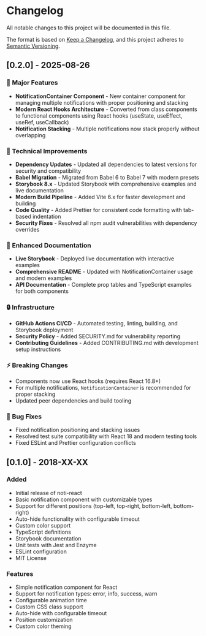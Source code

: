 # Changelog

All notable changes to this project will be documented in this file.

The format is based on [Keep a Changelog](https://keepachangelog.com/en/1.0.0/),
and this project adheres to [Semantic Versioning](https://semver.org/spec/v2.0.0.html).

## [0.2.0] - 2025-08-26

### 🚀 Major Features

- **NotificationContainer Component** - New container component for managing multiple notifications with proper positioning and stacking
- **Modern React Hooks Architecture** - Converted from class components to functional components using React hooks (useState, useEffect, useRef, useCallback)
- **Notification Stacking** - Multiple notifications now stack properly without overlapping

### 🔧 Technical Improvements

- **Dependency Updates** - Updated all dependencies to latest versions for security and compatibility
- **Babel Migration** - Migrated from Babel 6 to Babel 7 with modern presets
- **Storybook 8.x** - Updated Storybook with comprehensive examples and live documentation
- **Modern Build Pipeline** - Added Vite 6.x for faster development and building
- **Code Quality** - Added Prettier for consistent code formatting with tab-based indentation
- **Security Fixes** - Resolved all npm audit vulnerabilities with dependency overrides

### 🎨 Enhanced Documentation

- **Live Storybook** - Deployed live documentation with interactive examples
- **Comprehensive README** - Updated with NotificationContainer usage and modern examples
- **API Documentation** - Complete prop tables and TypeScript examples for both components

### 🔒 Infrastructure

- **GitHub Actions CI/CD** - Automated testing, linting, building, and Storybook deployment
- **Security Policy** - Added SECURITY.md for vulnerability reporting
- **Contributing Guidelines** - Added CONTRIBUTING.md with development setup instructions

### ⚡ Breaking Changes

- Components now use React hooks (requires React 16.8+)
- For multiple notifications, `NotificationContainer` is recommended for proper stacking
- Updated peer dependencies and build tooling

### 🐛 Bug Fixes

- Fixed notification positioning and stacking issues
- Resolved test suite compatibility with React 18 and modern testing tools
- Fixed ESLint and Prettier configuration conflicts

## [0.1.0] - 2018-XX-XX

### Added

- Initial release of noti-react
- Basic notification component with customizable types
- Support for different positions (top-left, top-right, bottom-left, bottom-right)
- Auto-hide functionality with configurable timeout
- Custom color support
- TypeScript definitions
- Storybook documentation
- Unit tests with Jest and Enzyme
- ESLint configuration
- MIT License

### Features

- Simple notification component for React
- Support for notification types: error, info, success, warn
- Configurable animation time
- Custom CSS class support
- Auto-hide with configurable timeout
- Position customization
- Custom color theming

